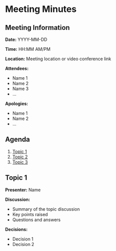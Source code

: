 # Meeting Minutes

## Meeting Information

**Date:** YYYY-MM-DD

**Time:** HH:MM AM/PM

**Location:** Meeting location or video conference link

**Attendees:**
- Name 1
- Name 2
- Name 3
- ...

**Apologies:**
- Name 1
- Name 2
- ...

## Agenda

1. [Topic 1](#topic-1)
2. [Topic 2](#topic-2)
3. [Topic 3](#topic-3)

## Topic 1

**Presenter:** Name

**Discussion:**

- Summary of the topic discussion
- Key points raised
- Questions and answers

**Decisions:**

- Decision 1
- Decision 2